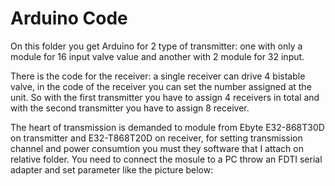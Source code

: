 # Arduino Code
On this folder you get Arduino for 2 type of transmitter: one with only a module for 16 input valve value and another with 2 module for 32 input.

There is the code for the receiver: a single receiver can drive 4 bistable valve, in the code of the receiver you can set the number assigned at the unit.
So with the first transmitter you have to assign 4 receivers in total and with the second transmitter you have to assign 8 receiver.

The heart of transmission is demanded to module from Ebyte E32-868T30D on transmitter and E32-T868T20D on receiver, for setting transmission channel and power consumtion you must they software that I attach on relative folder. You need to connect the mosule to a PC throw an FDTI serial adapter and set parameter like the picture below:
